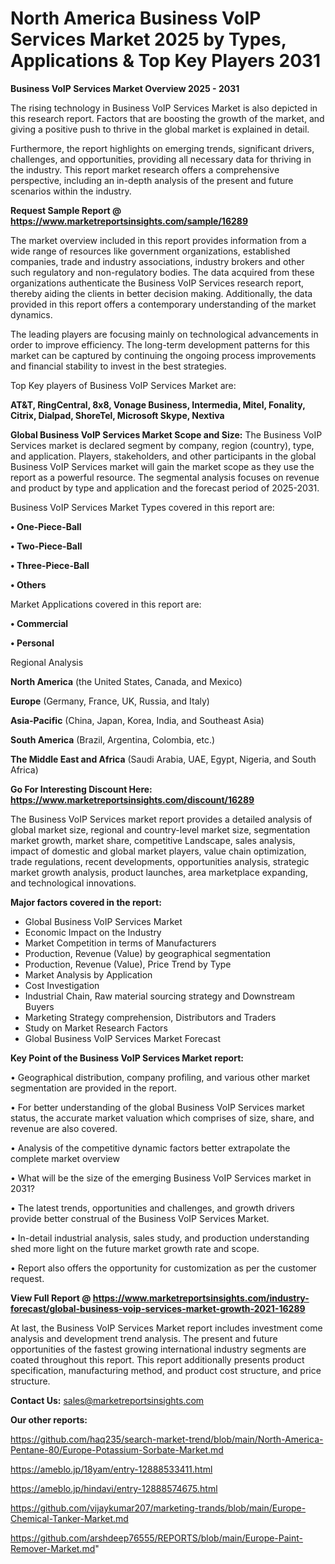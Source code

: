  # North America Business VoIP Services Market 2025 by Types, Applications & Top Key Players 2031

<Strong> Business VoIP Services Market Overview 2025 - 2031</strong>

The rising technology in Business VoIP Services Market is also depicted in this research report. Factors that are boosting the growth of the market, and giving a positive push to thrive in the global market is explained in detail.

Furthermore, the report highlights on emerging trends, significant drivers, challenges, and opportunities, providing all necessary data for thriving in the industry. This report market research offers a comprehensive perspective, including an in-depth analysis of the present and future scenarios within the industry.

<strong>Request Sample Report @ <a href=https://www.marketreportsinsights.com/sample/16289>https://www.marketreportsinsights.com/sample/16289</a></strong>

The market overview included in this report provides information from a wide range of resources like government organizations, established companies, trade and industry associations, industry brokers and other such regulatory and non-regulatory bodies. The data acquired from these organizations authenticate the Business VoIP Services research report, thereby aiding the clients in better decision making. Additionally, the data provided in this report offers a contemporary understanding of the market dynamics.

The leading players are focusing mainly on technological advancements in order to improve efficiency. The long-term development patterns for this market can be captured by continuing the ongoing process improvements and financial stability to invest in the best strategies.

Top Key players of Business VoIP Services Market are:

<strong>AT&T, RingCentral, 8x8, Vonage Business, Intermedia, Mitel, Fonality, Citrix, Dialpad, ShoreTel, Microsoft Skype, Nextiva</strong>

<strong><b>Global Business VoIP Services Market Scope and Size:</b></strong>
The Business VoIP Services market is declared segment by company, region (country), type, and application. Players, stakeholders, and other participants in the global Business VoIP Services market will gain the market scope as they use the report as a powerful resource. The segmental analysis focuses on revenue and product by type and application and the forecast period of 2025-2031.

Business VoIP Services Market Types covered in this report are:

<strong>• One-Piece-Ball

• Two-Piece-Ball

• Three-Piece-Ball

• Others</strong>

Market Applications covered in this report are:

<strong>• Commercial

• Personal</strong> 

Regional Analysis

<strong>North America</strong> (the United States, Canada, and Mexico)

<strong>Europe</strong> (Germany, France, UK, Russia, and Italy)

<strong>Asia-Pacific</strong> (China, Japan, Korea, India, and Southeast Asia)

<strong>South America</strong> (Brazil, Argentina, Colombia, etc.)

<strong>The Middle East and Africa</strong> (Saudi Arabia, UAE, Egypt, Nigeria, and South Africa)

<strong>Go For Interesting Discount Here: <a href=https://www.marketreportsinsights.com/discount/16289>https://www.marketreportsinsights.com/discount/16289</a></strong>

The Business VoIP Services market report provides a detailed analysis of global market size, regional and country-level market size, segmentation market growth, market share, competitive Landscape, sales analysis, impact of domestic and global market players, value chain optimization, trade regulations, recent developments, opportunities analysis, strategic market growth analysis, product launches, area marketplace expanding, and technological innovations.

<strong><b>Major factors covered in the report:</b></strong>
<ul>
  <li>Global Business VoIP Services Market </li>
  <li>Economic Impact on the Industry</li>
  <li>Market Competition in terms of Manufacturers</li>
  <li>Production, Revenue (Value) by geographical segmentation</li>
  <li>Production, Revenue (Value), Price Trend by Type</li>
  <li>Market Analysis by Application</li>
  <li>Cost Investigation</li>
  <li>Industrial Chain, Raw material sourcing strategy and Downstream Buyers</li>
  <li>Marketing Strategy comprehension, Distributors and Traders</li>
  <li>Study on Market Research Factors</li>
  <li>Global Business VoIP Services Market Forecast</li>
</ul>

<strong><b>Key Point of the Business VoIP Services Market report:</b></strong>

• Geographical distribution, company profiling, and various other market segmentation are provided in the report.

• For better understanding of the global Business VoIP Services market status, the accurate market valuation which comprises of size, share, and revenue are also covered.

• Analysis of the competitive dynamic factors better extrapolate the complete market overview

• What will be the size of the emerging Business VoIP Services market in 2031?

• The latest trends, opportunities and challenges, and growth drivers provide better construal of the Business VoIP Services Market.

• In-detail industrial analysis, sales study, and production understanding shed more light on the future market growth rate and scope.

• Report also offers the opportunity for customization as per the customer request.

<strong><b>View Full Report @ <a href=https://www.marketreportsinsights.com/industry-forecast/global-business-voip-services-market-growth-2021-16289>https://www.marketreportsinsights.com/industry-forecast/global-business-voip-services-market-growth-2021-16289</a></b></strong>


At last, the Business VoIP Services Market report includes investment come analysis and development trend analysis. The present and future opportunities of the fastest growing international industry segments are coated throughout this report. This report additionally presents product specification, manufacturing method, and product cost structure, and price structure.

<strong>Contact Us:</strong>
sales@marketreportsinsights.com

<strong>Our other reports:</strong>

<a href=https://github.com/haq235/search-market-trend/blob/main/North-America-Pentane-80/Europe-Potassium-Sorbate-Market.md>https://github.com/haq235/search-market-trend/blob/main/North-America-Pentane-80/Europe-Potassium-Sorbate-Market.md</a>

<a href=https://ameblo.jp/18yam/entry-12888533411.html>https://ameblo.jp/18yam/entry-12888533411.html</a>

<a href=https://ameblo.jp/hindavi/entry-12888574675.html>https://ameblo.jp/hindavi/entry-12888574675.html</a>

<a href=https://github.com/vijaykumar207/marketing-trands/blob/main/Europe-Chemical-Tanker-Market.md>https://github.com/vijaykumar207/marketing-trands/blob/main/Europe-Chemical-Tanker-Market.md</a>

<a href=https://github.com/arshdeep76555/REPORTS/blob/main/Europe-Paint-Remover-Market.md>https://github.com/arshdeep76555/REPORTS/blob/main/Europe-Paint-Remover-Market.md</a>"

